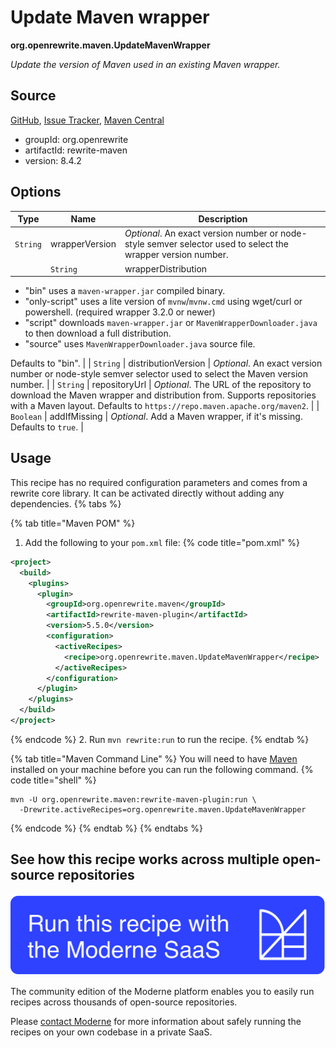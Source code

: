 # Update Maven wrapper

**org.openrewrite.maven.UpdateMavenWrapper**

_Update the version of Maven used in an existing Maven wrapper._

## Source

[GitHub](https://github.com/openrewrite/rewrite/blob/main/rewrite-maven/src/main/java/org/openrewrite/maven/UpdateMavenWrapper.java), [Issue Tracker](https://github.com/openrewrite/rewrite/issues), [Maven Central](https://central.sonatype.com/artifact/org.openrewrite/rewrite-maven/8.4.2/jar)

* groupId: org.openrewrite
* artifactId: rewrite-maven
* version: 8.4.2

## Options

| Type | Name | Description |
| -- | -- | -- |
| `String` | wrapperVersion | *Optional*. An exact version number or node-style semver selector used to select the wrapper version number. |
                        | `String` | wrapperDistribution | *Optional*. The distribution of the Maven wrapper to use.

* "bin" uses a `maven-wrapper.jar` compiled binary.
* "only-script" uses a lite version of `mvnw`/`mvnw.cmd` using wget/curl or powershell. (required wrapper 3.2.0 or newer)
* "script" downloads `maven-wrapper.jar` or `MavenWrapperDownloader.java` to then download a full distribution.
* "source" uses `MavenWrapperDownloader.java` source file.

Defaults to "bin". |
| `String` | distributionVersion | *Optional*. An exact version number or node-style semver selector used to select the Maven version number. |
| `String` | repositoryUrl | *Optional*. The URL of the repository to download the Maven wrapper and distribution from. Supports repositories with a Maven layout. Defaults to `https://repo.maven.apache.org/maven2`. |
| `Boolean` | addIfMissing | *Optional*. Add a Maven wrapper, if it's missing. Defaults to `true`. |


## Usage

This recipe has no required configuration parameters and comes from a rewrite core library. It can be activated directly without adding any dependencies.
{% tabs %}

{% tab title="Maven POM" %}
1. Add the following to your `pom.xml` file:
{% code title="pom.xml" %}
```xml
<project>
  <build>
    <plugins>
      <plugin>
        <groupId>org.openrewrite.maven</groupId>
        <artifactId>rewrite-maven-plugin</artifactId>
        <version>5.5.0</version>
        <configuration>
          <activeRecipes>
            <recipe>org.openrewrite.maven.UpdateMavenWrapper</recipe>
          </activeRecipes>
        </configuration>
      </plugin>
    </plugins>
  </build>
</project>
```
{% endcode %}
2. Run `mvn rewrite:run` to run the recipe.
{% endtab %}

{% tab title="Maven Command Line" %}
You will need to have [Maven](https://maven.apache.org/download.cgi) installed on your machine before you can run the following command.
{% code title="shell" %}
```shell
mvn -U org.openrewrite.maven:rewrite-maven-plugin:run \
  -Drewrite.activeRecipes=org.openrewrite.maven.UpdateMavenWrapper
```
{% endcode %}
{% endtab %}
{% endtabs %}

## See how this recipe works across multiple open-source repositories

[![Moderne Link Image](/.gitbook/assets/ModerneRecipeButton.png)](https://app.moderne.io/recipes/org.openrewrite.maven.UpdateMavenWrapper)

The community edition of the Moderne platform enables you to easily run recipes across thousands of open-source repositories.

Please [contact Moderne](https://moderne.io/product) for more information about safely running the recipes on your own codebase in a private SaaS.
